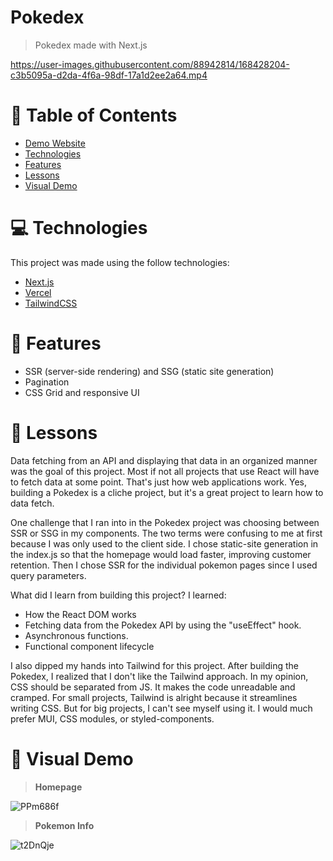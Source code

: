 # Pokedex

> Pokedex made with Next.js

https://user-images.githubusercontent.com/88942814/168428204-c3b5095a-d2da-4f6a-98df-17a1d2ee2a64.mp4

# 📌 Table of Contents

- [Demo Website](https://pokedex-self-mu.vercel.app/)
- [Technologies](#computer-technologies)
- [Features](#rocket-features)
- [Lessons](#pencil-lessons)
- [Visual Demo](#crystal_ball-visual-demo)

# :computer: Technologies

This project was made using the follow technologies:

- [Next.js](https://nextjs.org/)
- [Vercel](https://vercel.com/)
- [TailwindCSS](https://tailwindcss.com/)

# :rocket: Features

- SSR (server-side rendering) and SSG (static site generation)
- Pagination
- CSS Grid and responsive UI

# :pencil: Lessons

Data fetching from an API and displaying that data in an organized manner was the goal of this project. Most if not all projects that use React will have to fetch data at some point. That's just how web applications work. Yes, building a Pokedex is a cliche project, but it's a great project to learn how to data fetch.

One challenge that I ran into in the Pokedex project was choosing between SSR or SSG in my components. The two terms were confusing to me at first because I was only used to the client side. I chose static-site generation in the index.js so that the homepage would load faster, improving customer retention. Then I chose SSR for the individual pokemon pages since I used query parameters.

What did I learn from building this project? I learned:
- How the React DOM works
- Fetching data from the Pokedex API by using the "useEffect" hook.
- Asynchronous functions.
- Functional component lifecycle

I also dipped my hands into Tailwind for this project. After building the Pokedex, I realized that I don't like the Tailwind approach. In my opinion, CSS should be separated from JS. It makes the code unreadable and cramped. For small projects, Tailwind is alright because it streamlines writing CSS. But for big projects, I can't see myself using it. I would much prefer MUI, CSS modules, or styled-components.

# :crystal_ball: Visual Demo

> **Homepage**

![PPm686f](https://user-images.githubusercontent.com/88942814/163649348-a130903e-e86a-4cb4-9062-d5f0e30e58ac.png)

> **Pokemon Info**

![t2DnQje](https://user-images.githubusercontent.com/88942814/163656609-32859e6b-8e3b-45fa-8f44-62baaa34e660.png)
